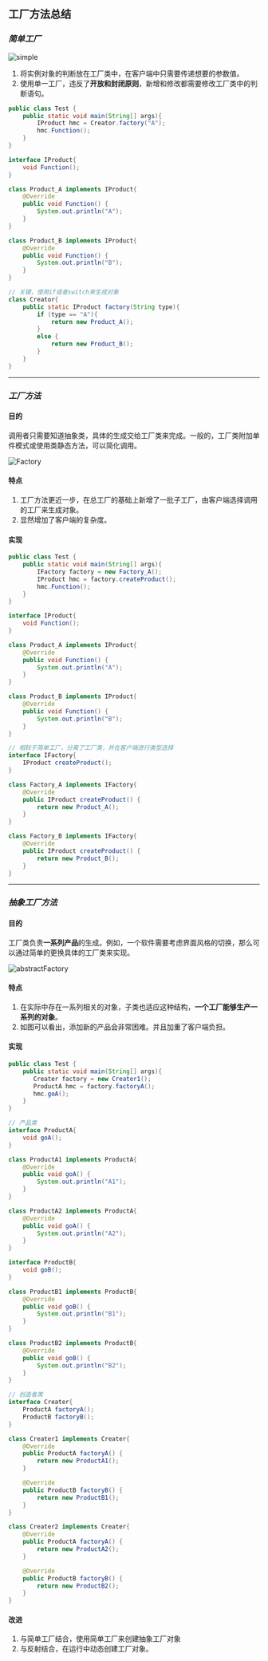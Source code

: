 ##  工厂方法总结

### *简单工厂*

![simple](designPatternUML/01_simpleFactory.jpg)
1. 将实例对象的判断放在工厂类中，在客户端中只需要传递想要的参数值。
2. 使用单一工厂，违反了**开放和封闭原则**，新增和修改都需要修改工厂类中的判断语句。

```java
public class Test {
    public static void main(String[] args){
        IProduct hmc = Creator.factory("A");
        hmc.Function();
    }
}

interface IProduct{
    void Function();
}

class Product_A implements IProduct{
    @Override
    public void Function() {
        System.out.println("A");
    }
}

class Product_B implements IProduct{
    @Override
    public void Function() {
        System.out.println("B");
    }
}

// 关键，使用if或者switch来生成对象
class Creator{
    public static IProduct factory(String type){
        if (type == "A"){
            return new Product_A();
        }
        else {
            return new Product_B();
        }
    }
}
```
-------

### *工厂方法*

#### 目的

调用者只需要知道抽象类，具体的生成交给工厂类来完成。一般的，工厂类附加单件模式或使用类静态方法，可以简化调用。

![Factory](designPatternUML/02_factory.jpg)

#### 特点

1. 工厂方法更近一步，在总工厂的基础上新增了一批子工厂，由客户端选择调用的工厂来生成对象。
2. 显然增加了客户端的复杂度。

#### 实现

```java
public class Test {
    public static void main(String[] args){
        IFactory factory = new Factory_A();
        IProduct hmc = factory.createProduct();
        hmc.Function();
    }
}

interface IProduct{
    void Function();
}

class Product_A implements IProduct{
    @Override
    public void Function() {
        System.out.println("A");
    }
}

class Product_B implements IProduct{
    @Override
    public void Function() {
        System.out.println("B");
    }
}

// 相较于简单工厂，分离了工厂类，并在客户端进行类型选择
interface IFactory{
    IProduct createProduct();
}

class Factory_A implements IFactory{
    @Override
    public IProduct createProduct() {
        return new Product_A();
    }
}

class Factory_B implements IFactory{
    @Override
    public IProduct createProduct() {
        return new Product_B();
    }
}
```

-----------------

### *抽象工厂方法*

#### 目的

工厂类负责**一系列产品**的生成。例如，一个软件需要考虑界面风格的切换，那么可以通过简单的更换具体的工厂类来实现。

![abstractFactory](designPatternUML/03_abstractFactory.jpg)

#### 特点

1. 在实际中存在一系列相关的对象，子类也适应这种结构，**一个工厂能够生产一系列的对象**。
2. 如图可以看出，添加新的产品会非常困难。并且加重了客户端负担。

#### 实现

```java
public class Test {
    public static void main(String[] args){
       Creater factory = new Creater1();
       ProductA hmc = factory.factoryA();
       hmc.goA();
    }
}

// 产品类
interface ProductA{
    void goA();
}

class ProductA1 implements ProductA{
    @Override
    public void goA() {
        System.out.println("A1");
    }
}

class ProductA2 implements ProductA{
    @Override
    public void goA() {
        System.out.println("A2");
    }
}

interface ProductB{
    void goB();
}

class ProductB1 implements ProductB{
    @Override
    public void goB() {
        System.out.println("B1");
    }
}

class ProductB2 implements ProductB{
    @Override
    public void goB() {
        System.out.println("B2");
    }
}

// 创造者类
interface Creater{
    ProductA factoryA();
    ProductB factoryB();
}

class Creater1 implements Creater{
    @Override
    public ProductA factoryA() {
        return new ProductA1();
    }

    @Override
    public ProductB factoryB() {
        return new ProductB1();
    }
}

class Creater2 implements Creater{
    @Override
    public ProductA factoryA() {
        return new ProductA2();
    }

    @Override
    public ProductB factoryB() {
        return new ProductB2();
    }
}
```

#### 改进

1. 与简单工厂结合，使用简单工厂来创建抽象工厂对象
2. 与反射结合，在运行中动态创建工厂对象。

